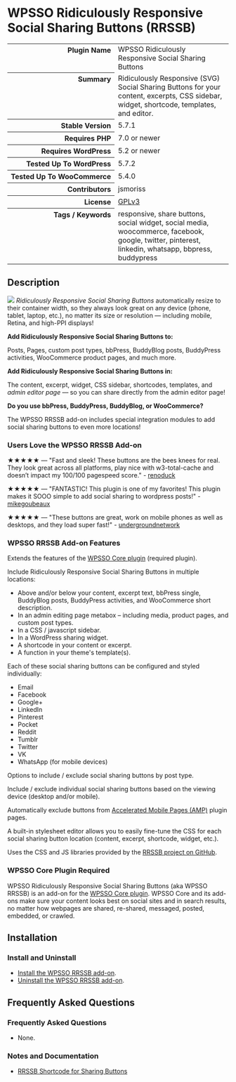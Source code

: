 <h1>WPSSO Ridiculously Responsive Social Sharing Buttons (RRSSB)</h1>

<table>
<tr><th align="right" valign="top" nowrap>Plugin Name</th><td>WPSSO Ridiculously Responsive Social Sharing Buttons</td></tr>
<tr><th align="right" valign="top" nowrap>Summary</th><td>Ridiculously Responsive (SVG) Social Sharing Buttons for your content, excerpts, CSS sidebar, widget, shortcode, templates, and editor.</td></tr>
<tr><th align="right" valign="top" nowrap>Stable Version</th><td>5.7.1</td></tr>
<tr><th align="right" valign="top" nowrap>Requires PHP</th><td>7.0 or newer</td></tr>
<tr><th align="right" valign="top" nowrap>Requires WordPress</th><td>5.2 or newer</td></tr>
<tr><th align="right" valign="top" nowrap>Tested Up To WordPress</th><td>5.7.2</td></tr>
<tr><th align="right" valign="top" nowrap>Tested Up To WooCommerce</th><td>5.4.0</td></tr>
<tr><th align="right" valign="top" nowrap>Contributors</th><td>jsmoriss</td></tr>
<tr><th align="right" valign="top" nowrap>License</th><td><a href="https://www.gnu.org/licenses/gpl.txt">GPLv3</a></td></tr>
<tr><th align="right" valign="top" nowrap>Tags / Keywords</th><td>responsive, share buttons, social widget, social media, woocommerce, facebook, google, twitter, pinterest, linkedin, whatsapp, bbpress, buddypress</td></tr>
</table>

<h2>Description</h2>

<p><img class="readme-icon" src="https://surniaulula.github.io/wpsso-rrssb/assets/icon-256x256.png"> <em>Ridiculously Responsive Social Sharing Buttons</em> automatically resize to their container width, so they always look great on any device (phone, tablet, laptop, etc.), no matter its size or resolution &mdash; including mobile, Retina, and high-PPI displays!</p>

<p><strong>Add Ridiculously Responsive Social Sharing Buttons to:</strong></p>

<p>Posts, Pages, custom post types, bbPress, BuddyBlog posts, BuddyPress activities, WooCommerce product pages, and much more.</p></p>

<p><strong>Add Ridiculously Responsive Social Sharing Buttons in:</strong></p>

<p>The content, excerpt, widget, CSS sidebar, shortcodes, templates, and <em>admin editor page</em> &mdash; so you can share directly from the admin editor page!</p>

<p><strong>Do you use bbPress, BuddyPress, BuddyBlog, or WooCommerce?</strong></p>

<p>The WPSSO RRSSB add-on includes special integration modules to add social sharing buttons to even more locations!</p>

<h3>Users Love the WPSSO RRSSB Add-on</h3>

<p>&#x2605;&#x2605;&#x2605;&#x2605;&#x2605; &mdash; "Fast and sleek! These buttons are the bees knees for real. They look great across all platforms, play nice with w3-total-cache and doesn’t impact my 100/100 pagespeed score." - <a href="https://wordpress.org/support/topic/fast-and-sleek/">renoduck</a></p>

<p>&#x2605;&#x2605;&#x2605;&#x2605;&#x2605; &mdash; "FANTASTIC! This plugin is one of my favorites! This plugin makes it SOOO simple to add social sharing to wordpress posts!" - <a href="https://wordpress.org/support/topic/fantastic-1214/">mikegoubeaux</a></p>

<p>&#x2605;&#x2605;&#x2605;&#x2605;&#x2605; &mdash; "These buttons are great, work on mobile phones as well as desktops, and they load super fast!" - <a href="https://wordpress.org/support/topic/best-sharing-buttons-out-there/">undergroundnetwork</a></p>

<h3>WPSSO RRSSB Add-on Features</h3>

<p>Extends the features of the <a href="https://wordpress.org/plugins/wpsso/">WPSSO Core plugin</a> (required plugin).</p>

<p>Include Ridiculously Responsive Social Sharing Buttons in multiple locations:</p>

<ul>
<li>Above and/or below your content, excerpt text, bbPress single, BuddyBlog posts, BuddyPress activities, and WooCommerce short description.</li>
<li>In an admin editing page metabox &ndash; including media, product pages, and custom post types.</li>
<li>In a CSS / javascript sidebar.</li>
<li>In a WordPress sharing widget.</li>
<li>A shortcode in your content or excerpt.</li>
<li>A function in your theme's template(s).</li>
</ul>

<p>Each of these social sharing buttons can be configured and styled individually:</p>

<ul>
<li>Email</li>
<li>Facebook</li>
<li>Google+</li>
<li>LinkedIn</li>
<li>Pinterest</li>
<li>Pocket</li>
<li>Reddit</li>
<li>Tumblr</li>
<li>Twitter</li>
<li>VK</li>
<li>WhatsApp (for mobile devices)</li>
</ul>

<p>Options to include / exclude social sharing buttons by post type.</p>

<p>Include / exclude individual social sharing buttons based on the viewing device (desktop and/or mobile).</p>

<p>Automatically exclude buttons from <a href="https://wordpress.org/plugins/amp/">Accelerated Mobile Pages (AMP)</a> plugin pages.</p>

<p>A built-in stylesheet editor allows you to easily fine-tune the CSS for each social sharing button location (content, excerpt, shortcode, widget, etc.).</p>

<p>Uses the CSS and JS libraries provided by the <a href="https://github.com/kni-labs/rrssb">RRSSB project on GitHub</a>.</p>

<h3>WPSSO Core Plugin Required</h3>

<p>WPSSO Ridiculously Responsive Social Sharing Buttons (aka WPSSO RRSSB) is an add-on for the <a href="https://wordpress.org/plugins/wpsso/">WPSSO Core plugin</a>. WPSSO Core and its add-ons make sure your content looks best on social sites and in search results, no matter how webpages are shared, re-shared, messaged, posted, embedded, or crawled.</p>


<h2>Installation</h2>

<h3 class="top">Install and Uninstall</h3>

<ul>
<li><a href="https://wpsso.com/docs/plugins/wpsso-rrssb/installation/install-the-plugin/">Install the WPSSO RRSSB add-on</a>.</li>
<li><a href="https://wpsso.com/docs/plugins/wpsso-rrssb/installation/uninstall-the-plugin/">Uninstall the WPSSO RRSSB add-on</a>.</li>
</ul>


<h2>Frequently Asked Questions</h2>

<h3 class="top">Frequently Asked Questions</h3>

<ul>
<li>None.</li>
</ul>

<h3>Notes and Documentation</h3>

<ul>
<li><a href="https://wpsso.com/docs/plugins/wpsso-rrssb/notes/rrssb-shortcode/">RRSSB Shortcode for Sharing Buttons</a></li>
</ul>


